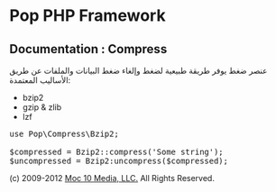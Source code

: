 Pop PHP Framework
=================

Documentation : Compress
------------------------

عنصر ضغط يوفر طريقة طبيعية لضغط وإلغاء ضغط البيانات والملفات عن طريق الأساليب المعتمدة:

* bzip2
* gzip &amp; zlib
* lzf

<pre>
use Pop\Compress\Bzip2;

$compressed = Bzip2::compress('Some string');
$uncompressed = Bzip2:uncompress($compressed);
</pre>

(c) 2009-2012 [Moc 10 Media, LLC.](http://www.moc10media.com) All Rights Reserved.
